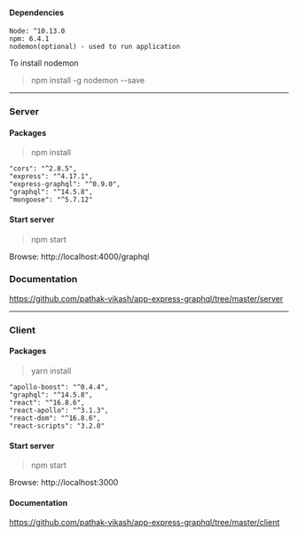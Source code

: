 
#### Dependencies
```
Node: ^10.13.0
npm: 6.4.1
nodemon(optional) - used to run application
```

To install nodemon
> npm install -g nodemon --save

------------------------

### Server 

#### Packages

> npm install
```
"cors": "^2.8.5",
"express": "^4.17.1",
"express-graphql": "^0.9.0",
"graphql": "^14.5.8",
"mongoose": "^5.7.12"
```

#### Start server
> npm start

Browse: http://localhost:4000/graphql

### Documentation
https://github.com/pathak-vikash/app-express-graphql/tree/master/server

---------------------

### Client

#### Packages
> yarn install

```
"apollo-boost": "^0.4.4",
"graphql": "^14.5.8",
"react": "^16.8.6",
"react-apollo": "^3.1.3",
"react-dom": "^16.8.6",
"react-scripts": "3.2.0"
```

#### Start server
> npm start

Browse: http://localhost:3000

#### Documentation
https://github.com/pathak-vikash/app-express-graphql/tree/master/client